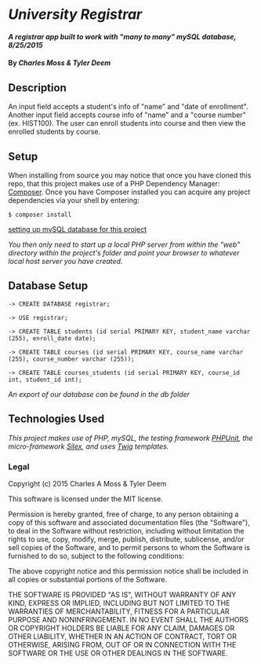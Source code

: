 # _University Registrar_

#### _A registrar app built to work with "many to many" mySQL database, 8/25/2015_

#### By _**Charles Moss & Tyler Deem**_

## Description

An input field accepts a student's info of "name" and "date of enrollment". Another input field accepts course info of "name" and a "course number" (ex. HIST100). The user can enroll students into course and then view the enrolled students by course.

## Setup
When installing from source you may notice that once you have cloned this repo, that this project makes use of a PHP Dependency Manager: [Composer](https://github.com/composer/composer). Once you have Composer installed you can acquire any project dependencies via your shell by entering:

```
$ composer install
```

[setting up mySQL database for this project](https://github.com/CharlesAMoss/epic_ToDo_mySQL/blob/master/SQL_todo_setup.md)

_You then only need to start up a local PHP server from within the "web" directory within the project's folder and point your browser to whatever local host server you have created._

## Database Setup

```
-> CREATE DATABASE registrar;

-> USE registrar;

-> CREATE TABLE students (id serial PRIMARY KEY, student_name varchar (255), enroll_date date);

-> CREATE TABLE courses (id serial PRIMARY KEY, course_name varchar (255), course_number varchar (255));

-> CREATE TABLE courses_students (id serial PRIMARY KEY, course_id int, student_id int);

```

_An export of our database can be found in the db folder_

## Technologies Used
_This project makes use of PHP, mySQL, the testing framework [PHPUnit](https://phpunit.de/), the micro-framework [Silex](http://silex.sensiolabs.org/), and uses [Twig](http://twig.sensiolabs.org/) templates._

### Legal

Copyright (c) 2015 Charles A Moss & Tyler Deem

This software is licensed under the MIT license.

Permission is hereby granted, free of charge, to any person obtaining a copy
of this software and associated documentation files (the "Software"), to deal
in the Software without restriction, including without limitation the rights
to use, copy, modify, merge, publish, distribute, sublicense, and/or sell
copies of the Software, and to permit persons to whom the Software is
furnished to do so, subject to the following conditions:

The above copyright notice and this permission notice shall be included in
all copies or substantial portions of the Software.

THE SOFTWARE IS PROVIDED "AS IS", WITHOUT WARRANTY OF ANY KIND, EXPRESS OR
IMPLIED, INCLUDING BUT NOT LIMITED TO THE WARRANTIES OF MERCHANTABILITY,
FITNESS FOR A PARTICULAR PURPOSE AND NONINFRINGEMENT. IN NO EVENT SHALL THE
AUTHORS OR COPYRIGHT HOLDERS BE LIABLE FOR ANY CLAIM, DAMAGES OR OTHER
LIABILITY, WHETHER IN AN ACTION OF CONTRACT, TORT OR OTHERWISE, ARISING FROM,
OUT OF OR IN CONNECTION WITH THE SOFTWARE OR THE USE OR OTHER DEALINGS IN
THE SOFTWARE.
